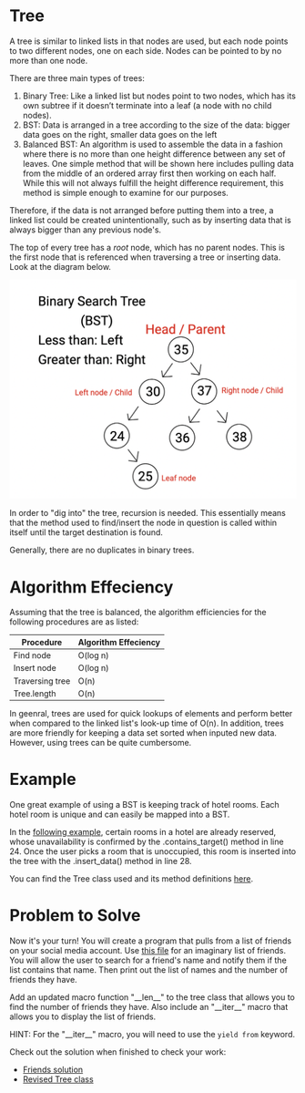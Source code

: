 # Tree

A tree is similar to linked lists in that nodes are used, 
but each node points to two different nodes, one on each side. 
Nodes can be pointed to by no more than one node.

There are three main types of trees:
1. Binary Tree: Like a linked list but nodes point to two nodes, 
which has its own subtree if it doesn’t terminate into a leaf 
(a node with no child nodes).
2. BST: Data is arranged in a tree according to the size of the 
data: bigger data goes on the right, smaller data goes on the left
3. Balanced BST: An algorithm is used to assemble the data in a 
fashion where there is no more than one height difference between 
any set of leaves. One simple method that will be shown here includes 
pulling data from the middle of an ordered array first then working 
on each half. While this will not always fulfill the height difference 
requirement, this method is simple enough to examine for our purposes.

Therefore, if the data is not arranged before putting them into a tree, 
a linked list could be created unintentionally, such as by inserting data 
that is always bigger than any previous node's.

The top of every tree has a *root* node, which has no parent nodes. This 
is the first node that is referenced when traversing a tree or inserting 
data. Look at the diagram below.

![A BST has a root node and a subtree on each side of the node if the child is not a leaf node (My own image)](Picture_Files/BST.png)

In order to "dig into" the tree, recursion is needed. This essentially means
 that the method used to find/insert
the node in question is called within itself until the target destination is found.

Generally, there are no duplicates in binary trees.

# Algorithm Effeciency
Assuming that the tree is balanced, the algorithm efficiencies for the following procedures are as listed:

| Procedure | Algorithm Effeciency |
| --------- | -------------------- |
| Find node | O(log n) |
| Insert node | O(log n) |
| Traversing tree | O(n) |
| Tree.length | O(n) |

In geenral, trees are used for quick lookups of elements and perform better when compared to the linked list's
look-up time of O(n). In addition, trees are more friendly for keeping a data set sorted when inputed new data.
However, using trees can be quite cumbersome.

# Example

One great example of using a BST is keeping track of hotel rooms. Each hotel room is unique and can easily be mapped into a BST. 

In the [following example](Python_Files/Tree/hotels.py), certain rooms in a hotel are already reserved, 
whose unavailability is confirmed by the .contains_target()
method in line 24. Once the user picks a room that is
unoccupied, this room is inserted into the tree with the 
.insert_data() method in line 28.

You can find the Tree class used and its method definitions 
[here](Python_Files/Tree/tree.py).


# Problem to Solve
Now it's your turn! You will create a program that pulls from a
list of friends on your social media account. Use
[this file](Other_Files/friends_examples.txt) for an imaginary
list of friends. You will allow the user to search for a friend's name
and notify them if the list contains that name. Then print out the list of names 
and the number of friends they have.

Add an updated macro function "\_\_len\_\_" to the tree class that allows you to find the number of friends they have. Also include an "\_\_iter\_\_" macro that allows you to display the list of friends.

HINT: For the "\_\_iter\_\_" macro, you will need to use the `yield from` keyword.

Check out the solution when finished to check your work:

- [Friends solution](Python_Files/Tree/friends.py)
- [Revised Tree class](Python_Files/Tree/tree_solution.py)

